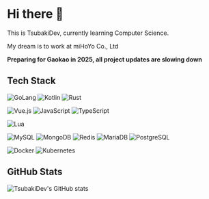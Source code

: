 # Hi there 👋
This is TsubakiDev, currently learning Computer Science.

My dream is to work at miHoYo Co., Ltd

**Preparing for Gaokao in 2025, all project updates are slowing down**

## Tech Stack
![GoLang](https://img.shields.io/badge/golang-gray?style=for-the-badge&logo=go&logoColor=%2300ADD8)
![Kotlin](https://img.shields.io/badge/Kotlin-gray?style=for-the-badge&logo=kotlin)
![Rust](https://img.shields.io/badge/rust-gray?style=for-the-badge&logo=rust)

![Vue.js](https://img.shields.io/badge/vue.js-gray?style=for-the-badge&logo=vuedotjs)
![JavaScript](https://img.shields.io/badge/javascript-gray?style=for-the-badge&logo=javascript)
![TypeScript](https://img.shields.io/badge/typescript-gray?style=for-the-badge&logo=typescript)

![Lua](https://img.shields.io/badge/lua-gray?style=for-the-badge&logo=lua)

![MySQL](https://img.shields.io/badge/mysql-gray?style=for-the-badge&logo=mysql)
![MongoDB](https://img.shields.io/badge/mongodb-gray?style=for-the-badge&logo=mongodb)
![Redis](https://img.shields.io/badge/redis-gray?style=for-the-badge&logo=redis)
![MariaDB](https://img.shields.io/badge/mariadb-gray?style=for-the-badge&logo=mariadb)
![PostgreSQL](https://img.shields.io/badge/postgresql-gray?style=for-the-badge&logo=postgresql)

![Docker](https://img.shields.io/badge/docker-gray?style=for-the-badge&logo=docker)
![Kubernetes](https://img.shields.io/badge/kubernetes-gray?style=for-the-badge&logo=kubernetes)

## GitHub Stats
![TsubakiDev's GitHub stats](https://github-readme-stats.vercel.app/api?username=TsubakiDev)
